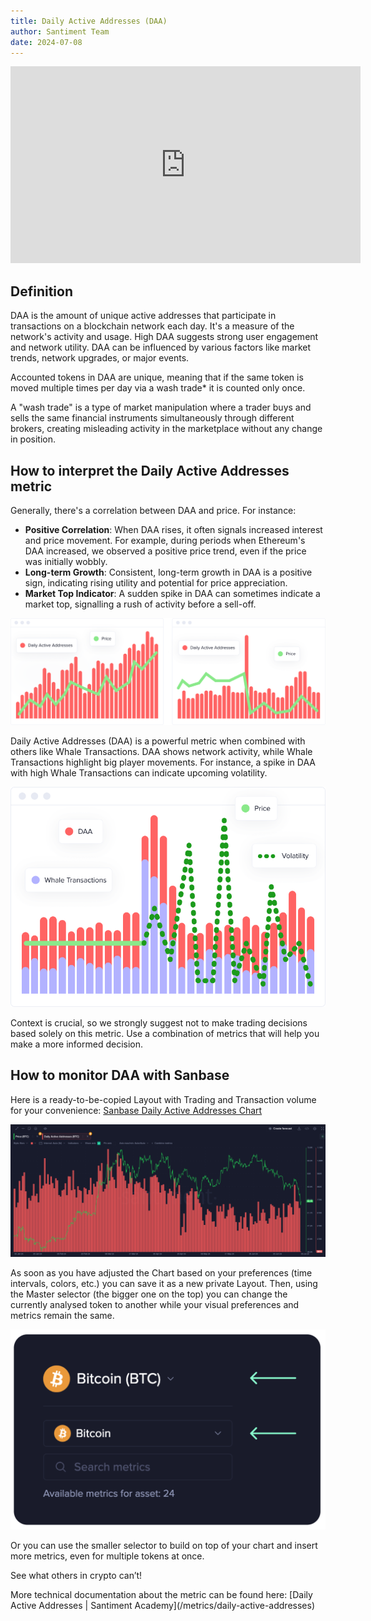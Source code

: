 ```yaml
---
title: Daily Active Addresses (DAA)
author: Santiment Team
date: 2024-07-08
---
```


<iframe width="560" height="315"
src="https://www.youtube.com/embed/XV_P4er849Y?si=6l7bhhw-AS7aLBHV"
title="YouTube video player" frameborder="0" allow="accelerometer; autoplay;
clipboard-write; encrypted-media; gyroscope; picture-in-picture; web-share"
referrerpolicy="strict-origin-when-cross-origin" allowfullscreen></iframe>

## Definition

DAA is the amount of unique active addresses that participate in transactions
on a blockchain network each day. It's a measure of the network's activity and
usage. High DAA suggests strong user engagement and network utility. DAA can be
influenced by various factors like market trends, network upgrades, or major
events.

Accounted tokens in DAA are unique, meaning that if the same token is moved
multiple times per day via a wash trade* it is counted only once.

<Notebox type="openBook">
A "wash trade" is a type of market manipulation where a trader buys and sells
the same financial instruments simultaneously through different brokers,
creating misleading activity in the marketplace without any change in position.
</Notebox>

## How to interpret the Daily Active Addresses metric

Generally, there's a correlation between DAA and price. For instance:

- **Positive Correlation**: When DAA rises, it often signals increased interest
  and price movement. For example, during periods when Ethereum's DAA
  increased, we observed a positive price trend, even if the price was
  initially wobbly.
- **Long-term Growth**: Consistent, long-term growth in DAA is a positive sign,
  indicating rising utility and potential for price appreciation.
- **Market Top Indicator**: A sudden spike in DAA can sometimes indicate a
  market top, signalling a rush of activity before a sell-off.

![noborder](./daa_chart.png)

Daily Active Addresses (DAA) is a powerful metric when combined with others
like Whale Transactions. DAA shows network activity, while Whale Transactions
highlight big player movements. For instance, a spike in DAA with high Whale
Transactions can indicate upcoming volatility.

![noborder](./daa_combined_with_other_metrics.png)

<Notebox type="exclamation">
Context is crucial, so we strongly suggest not to make trading decisions based
solely on this metric. Use a combination of metrics that will help you make a
more informed decision.
</Notebox>

## How to monitor DAA with Sanbase

Here is a ready-to-be-copied Layout with Trading and Transaction volume for
your convenience: [Sanbase Daily Active Addresses Chart](https://app.santiment.net/charts/daily-active-addresses-25309)

![noborder](./daa_sanbase_chart.png)

As soon as you have adjusted the Chart based on your preferences (time
intervals, colors, etc.) you can save it as a new private Layout. Then, using
the Master selector (the bigger one on the top) you can change the currently
analysed token to another while your visual preferences and metrics remain the
same.

![noborder](./sanbase_selector.png)

Or you can use the smaller selector to build on top of your chart and insert
more metrics, even for multiple tokens at once.

See what others in crypto can’t!

<Notebox type="pointRight">
More technical documentation about the metric can be found here: [Daily Active
Addresses | Santiment Academy](/metrics/daily-active-addresses)
</Notebox>
